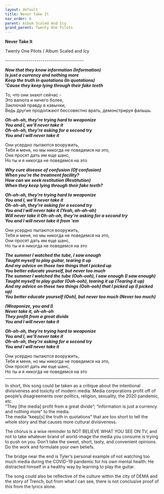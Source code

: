 ```yaml
---  
layout: default  
title: Never Take It  
nav_order: 6  
parent: Album Scaled And Icy  
grand_parent: Twenty One Pilots  
---  
```


**Never Take It**
<p>
Twenty One Pilots / Album Scaled and Icy
</p>  
----------------------------------------

**_Now that they know information (Information)  
Is just a currency and nothing more  
Keep the truth in quotations (In quotations)  
'Cause they keep lying through their fake teeth_**  

То, что они знают сейчас -  
Это валюта и ничего более,  
Заключай правду в кавычки,  
Ведь другие продолжают бессовестно врать, демонстрируя фальшь.  

**_Oh-oh-oh, they're trying hard to weaponize  
You and I, we'll never take it  
Oh-oh-oh, they're asking for a second try  
You and I will never take it_**  

Они усердно пытаются вооружить,  
Тебя и меня, но мы никогда не поведемся на это,  
Они просят дать им еще шанс,  
Но ты и я никогда не поведемся на это  

**_Why cure disease of confusion (Of confusion)  
When you're the treatment facility?  
How can we seek restitution (Restitution)  
When they keep lying through their fake teeth?_**  

**_Oh-oh-oh, they're trying hard to weaponize  
You and I, we'll nеver take it  
Oh-oh-oh, they'rе asking for a second try  
You and I will never take it (Yeah, ah-ah-ah)  
Will never take it
Oh-oh-oh, they're asking for a second try  
You and I will never take it from 'em_**  

Они усердно пытаются вооружить,  
Тебя и меня, но мы никогда не поведемся на это,  
Они просят дать им еще шанс,  
Но ты и я никогда не поведемся на это  

**_The summer I watched the tube, I saw enough  
Taught myself to play guitar, tearing it up  
And my advice on those two things that I picked up  
You better educate yourself, but never too much  
The summer I watched the tube (Ooh-ooh), I saw enough (I saw enough)  
Taught myself to play guitar (Ooh-ooh), tearing it up (Tearing it up)  
And my advice on those two things (Ooh-ooh) that I picked up (I picked up)  
You better educate yourself (Ooh), but never too much (Never too much)_**  

**_(Weaponize, you and I)  
Never take it, oh-oh-oh  
They profit from a great divide  
You and I will never take it_**  

**_Oh-oh-oh, they're trying hard to weaponize  
You and I, we'll never take it  
Oh-oh-oh, they're asking for a second try  
You and I will never take it_**  

Они усердно пытаются вооружить,  
Тебя и меня, но мы никогда не поведемся на это,  
Они просят дать им еще шанс,  
Но ты и я никогда не поведемся на это  

- - -
In short, this song could be taken as a critique about the intentional divisiveness and toxicity of modern media. Media corporations profit off of people’s disagreements over politics, religion, sexuality, the 2020 pandemic, etc.  
“They [the media] profit from a great divide”; “information is just a currency and nothing more” to the media.  
The media “keep[s] the truth in quotations” that are too short to tell the whole story and that causes more cultural divisiveness.  

The chorus is a wise reminder to NOT BELIEVE WHAT YOU SEE ON TV, and not to take whatever brand of world-image the media you consume is trying to push on you. Don’t take the sweet, short, tasty, and convenient opinions. Do the work and formulate your own beliefs.  

The bridge near the end is Tyler’s personal example of not watching too much media during the COVID-19 pandemic for his own mental health. He distracted himself in a healthy way by learning to play the guitar.  

The song could also be reflective of the culture within the city of DEMA and the story of Trench, but from what I can see, there is not conclusive proof of this from the lyrics alone.  
